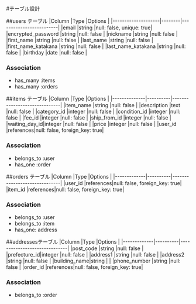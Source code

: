 #テーブル設計

##users テーブル
|Column              |Type    |Options                  |
|--------------------|--------|-------------------------|
|email               |string  |null: false, unique: true|
|encrypted_password  |string  |null: false              |
|nickname            |string  |null: false              |
|first_name          |string  |null: false              |
|last_name           |string  |null: false              |
|first_name_katakana |string  |null: false              |
|last_name_katakana  |string  |null: false              |
|birthday            |date    |null: false              |

### Association
- has_many :items
- has_many :orders


##items テーブル
|Column        |Type      |Options                       |
|--------------|----------|------------------------------|
|item_name     |string    |null: false                   |
|description   |text      |null: false                   |
|category_id   |integer   |null: false                   |
|condition_id  |integer   |null: false                   |
|fee_id        |integer   |null: false                   |
|ship_from_id  |integer   |null: false                   |
|waiting_day_id|integer   |null: false                   |
|price         |integer   |null: false                   |
|user_id       |references|null: false, foreign_key: true|

### Association
- belongs_to :user
- has_one  :order


##orders テーブル
|Column       |Type      |Options                       |
|-------------|----------|------------------------------|
|user_id      |references|null: false, foreign_key: true|
|item_id      |references|null: false, foreign_key: true|


### Association
- belongs_to :user
- belongs_to :item
- has_one: address


##addressesテーブル
|Column       |Type      |Options                       |
|-------------|----------|------------------------------|
|post_code    |string    |null: false                   |
|prefecture_id|integer   |null: false                   |
|address1     |string    |null: false                   |
|address2     |string    |null: false                   |
|building_name|string    |                              |
|phone_number |string    |null: false                   |
|order_id     |references|null: false, foreign_key: true|

### Association
- belongs_to :order

